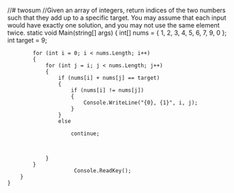 //# twosum
//Given an array of integers, return indices of the two numbers such that they add up to a specific target.  You may assume that each input would have exactly one solution, and you may not use the same element twice.
static void Main(string[] args)
        {
            int[] nums = { 1, 2, 3, 4, 5, 6, 7, 9, 0 };
            int target = 9;


            for (int i = 0; i < nums.Length; i++)
            {
                for (int j = i; j < nums.Length; j++)
                {
                    if (nums[i] + nums[j] == target)
                    {
                        if (nums[i] != nums[j])
                        {
                            Console.WriteLine("{0}, {1}", i, j);
                        }
                    }
                    else

                        continue;



                }
            }
                         Console.ReadKey();
        }
    }
